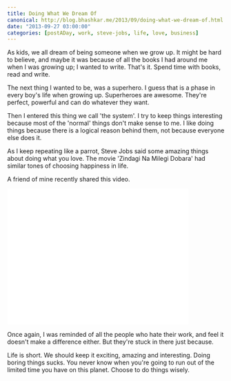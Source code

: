 ```yaml
---
title: Doing What We Dream Of
canonical: http://blog.bhashkar.me/2013/09/doing-what-we-dream-of.html
date: "2013-09-27 03:00:00"
categories: [postADay, work, steve-jobs, life, love, business]
---
```

As kids, we all dream of being someone when we grow up. It might be hard to believe, and maybe it was because of all the books I had around me when I was growing up; I wanted to write. That's it. Spend time with books, read and write.<span class="more"></span>

The next thing I wanted to be, was a superhero. I guess that is a phase in every boy's life when growing up. Superheroes are awesome. They're perfect, powerful and can do whatever they want.

Then I entered this thing we call 'the system'. I try to keep things interesting because most of the 'normal' things don't make sense to me. I like doing things because there is a logical reason behind them, not because everyone else does it.

As I keep repeating like a parrot, Steve Jobs said some amazing things about doing what you love. The movie 'Zindagi Na Milegi Dobara' had similar tones of choosing happiness in life.

A friend of mine recently shared this video.

<div class="video-box">
    <iframe width="420" height="315" src="//www.youtube.com/embed/jpe-LKn-4gM" frameborder="0" allowfullscreen></iframe>
</div>

Once again, I was reminded of all the people who hate their work, and feel it doesn't make a difference either. But they're stuck in there just because.

Life is short. We should keep it exciting, amazing and interesting. Doing boring things sucks. You never know when you're going to run out of the limited time you have on this planet. Choose to do things wisely.